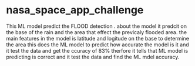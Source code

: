 # nasa_space_app_challenge
This ML model predict the FLOOD detection .
about the model it predcit on the base of the rain and the area that effect the previcaly flooded area.
the main features in the model is latitude and logitude on the base to determine the area
this does the ML model to predict how accurate the model is it and it test the data and get the ccuracy of 83% therfore it tells that ML model is predicting is correct and it test the data and find the ML mdel accuracy.
